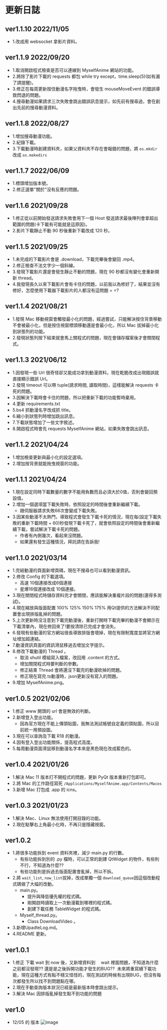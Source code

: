 # 更新日誌

## ver1.1.10 2022/11/05
- 1.改成用 websocket 拿影片資料。


## ver1.1.9 2022/09/20
- 1.取消開啟程式檢查是否可以連線到 MyselfAnime 網站的功能。
- 2.將除了影片下載的 requests 都包 while try except，time.sleep(5)(如有漏了請提醒)。
- 3.修正在每周更新按住動漫名字拖曳時，會發生 mouseMoveEvent 的錯誤導致閃退的問題。
- 4.搜尋動漫如果請求三次失敗會跳出錯誤訊息提示，如先前有搜尋過，會在創出先前的搜尋動漫資料。

## ver1.1.8 2022/08/27
- 1.增加搜尋動漫功能。
- 2.紀錄下載。
- 3.下載動漫時創建資料夾，如果父資料夾不存在會報錯的問題，將 `os.mkdir` 改成 `os.makedirs`

## ver1.1.7 2022/06/09
- 1.標頭增加版本號。
- 2.修正選單"關於"沒有反應的問題。

## ver1.1.6 2021/09/28
- 1.修正從以前開始發送請求失敗會用下一個 Host 發送請求最後陣列會拿超出範圍的問題(卡下載有可能就是這原因)。
- 2.影片下載靜止不動 90 秒後重新下載改成 120 秒。

## ver1.1.5 2021/09/25
- 1.未完成的下載影片會是 .download，下載完畢後會變回 .mp4。
- 2.修正檢查不法文字少一個斜線。
- 3.發現下載影片還是會發生靜止不動的問題，現在 90 秒都沒有變化會重新開新 thread。
- 4.我發現長久以來下載影片會有卡住的問題，以前我以為修好了，結果並沒有修好，怎麼使用下載器下載影片的人都沒有這問題 = =?

## ver1.1.4 2021/08/21
- 1.發現 Mac 移動視窗會觸發最小化的問題，經過嘗試，只能解決按住背景移動不會被最小化，但是按住視窗標頭移動還是會最小化，所以 Mac 拔掉最小化到狀態列的功能。
- 2.發現狀態列按下結束就會馬上關程式的問題，現在會儲存檔案後才會關閉程式。

## ver1.1.3 2021/06/12
- 1.因發現一些 Url 很奇怪卻又能成功拿到動漫資料，現在乾脆改成出現錯誤就直接顯示錯誤 Url。
- 2.發現 timeout 可以帶 tuple(請求時間, 讀取時間)，這樣能解決 requests 卡死的問題。
- 3.因解決下載時會卡住的問題，所以把重新下載的功能暫時棄用。
- 4.更新 requirements.txt
- 5.bs4 抓動漫名字改成抓 title。
- 6.縮小到狀態列時增加跳出訊息。
- 7.下載狀態增加了一些文字敘述。
- 8.開啟程式時會先 requests MyselfAnime 網站，如果失敗會跳出訊息。

## ver1.1.2 2021/04/24
- 1.增加檢查更新與最小化的設定選項。
- 2.增加按背景就能拖曳視窗的功能。

## ver1.1.1 2021/04/24
- 1.現在設定同時下載數量的數字不能用負數而且必須大於0值，否則會變回預設值。
- 2.增加一個選項當下載失敗時，依照設定的時間後會重新繼續下載。
	- 跟伺服器請求失敗66次會變成下載失敗。
- 3.因某些動漫不太熱門，導致程式會發生下載卡死的情況，現在每(設定下載失敗的重新下載時間 + 60)秒發現下載卡死了，就會依照設定的時間後會重新繼續下載，嘗試解決下載卡死的問題。
	- 作者有內側幾次，看起來沒問題。
	- 如果還有發生這種情況，拜託請在告訴我!
	

## ver1.1.0 2021/03/14
- 1.完結動漫的頁面新增頁碼，現在不搜尋也可以看到動漫資訊。
- 2.修改 Config 的下載選項。
	- 高速 10個連接改成6個連接
	- 星爆16個連接改成 10個連接。
- 3.現在關閉程式時儲存資料完才會關閉，應該能解決重複片段的問題(還得多測試)。
- 4.現在縮放與版面配置 100% 125% 150% 175% 用Qt提供的方法解決不同配置會出現排版亂掉的問題。
- 5.上次更新時沒注意到下載完動漫後，重新打開時下載完畢的動漫不會顯示在下載清單內，現在修回來了!要按清除已完成才會消失。
- 6.發現有些動漫的官方網站很長導致排版會壞掉，現在有限制寬度並將官方網址增加超連結。
- 7.動漫資訊頁面的資訊滑鼠移過去增加文字提示。
- 8.修改下載動漫的 Thread 。
	- 取消 shutil 模組寫入檔案，改回用 .content 的方式。
	- 增加關閉程式時要判斷的參數。
	- 修正結束 Thread 會將還沒下載完的動漫砍掉的問題。
	- 修正現在寫完.ts動漫時，json更新沒有寫入的問題。
- 9.增加 MyselfAnime.png。

## ver1.0.5 2021/02/06
- 1.修正 www 開頭的 url 會是無效的判斷。
- 2.新增登入登出功能。
	- 因為官方現在不能上傳頭貼圖，我無法測試帳號自定義的頭貼圖，所以目前統一用預設圖。
- 3.現在可以查詢及下載 R18 的動漫。
- 4.因有登入登出功能關係，提高程式高度。
- 5.每周動漫頁面滑鼠移到動漫名字本來是黑色現在改成藍色的。

## ver1.0.4 2021/01/26
- 1.解決 Mac 11 版本打不開程式的問題，更新 PyQt 版本重新打包即可。
- 2.將 Mac 的工作路徑寫死 `/Applications/MyselfAnime.app/Contents/Macos`
- 3.新增 Mac 打包成 .app 的 icns。

## ver1.0.3 2021/01/23
- 1.解決 Mac、Linux 無法使用打開目錄的功能。
- 2.現在點擊右上角最小化時，不再只是隱藏視窗。

## ver1.0.2
- 1.將很多功能拆到 event 資料夾裡，減少 main.py 的行數。
	- 有些功能拆到別的 .py 檔時，可以正常的創建 QtWidget 的物件，有些則不行，不知道為什麼??
	- 有些功能則是拆過去版面配置會亂掉，所以不拆。
- 2.將 `wait_list`, `now_list`拔掉，改成單獨一個 `download_queue`因這個改動程式碼做了大幅的改動。
	- main.py。
		- 提升與降低優先權的程式碼。
		- 剛開啟時讀取上一次動漫載到哪裡的程式碼。
		- 創建下載任務 TableWidget 的程式碼。
	- Myself_thread.py。
		- Class DownloadVideo 。
- 3.新增UpadteLog.md。
- 4.README 更新。

## ver1.0.1
- 1.修正 下載 wait 到 now 後，又新增資料到　 wait 裡面問題，不知道為什麼之前都沒發現?? 還是是之後拆開功能才發生的BUG??  未來將重寫續下載功能，現在這種方式有點不穩又怪怪的，現在測試的時候有出現BUG，但沒有每次都發生所以找不到問題點在哪。
- 2.現在手動查詢版本狀況已經是最新版本時會跳出提示。
- 3.解決 Mac 因排版亂掉發生點不到功能的問題

## ver1.0
- 12/05 的 版本
![image](https://i.imgur.com/WYDIX0m.gif)<br>
